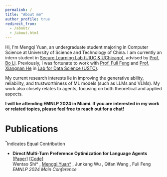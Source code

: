 ```yaml
---
permalink: /
title: "About me"
author_profile: true
redirect_from: 
  - /about/
  - /about.html
---
```

Hi, I'm Mengqi Yuan, an undergraduate student majoring in Computer Science at University of Science and Technology of China. I am currently an intern student in [Secure Learning Lab (UIUC &amp; UChicago)](https://aisecure.github.io/GROUP/index.html), advised by [Prof. Bo Li](https://aisecure.github.io/). Previously, I was fortunate to work with [Prof. Fuli Feng](https://fulifeng.github.io/) and [Prof. Xiangnan He](https://hexiangnan.github.io/) in [Lab for Data Science (USTC)](https://data-science.ustc.edu.cn/_upload/tpl/14/fe/5374/template5374/tour.html).

My current research interests lie in improving the generative ability, reliability, and trustworthiness of ML models (such as LLMs and VLMs). My work also closely relates to agents, focusing on both theoretical and applied aspects.

**I will be attending EMNLP 2024 in Miami. If you are interested in my work or related topics, please feel free to reach out for a chat!**

Publications
============
<sup>*</sup>Indicates Equal Contribution

* **Direct Multi-Turn Preference Optimization for Language Agents** [[Paper]](https://arxiv.org/pdf/2406.14868) [[Code]](https://github.com/swt-user/DMPO) <br>
  Wentao Shi* ,  <u>Mengqi Yuan*</u> ,  Junkang Wu ,  Qifan Wang ,  Fuli Feng  <br>
  *EMNLP 2024 Main Conference*

